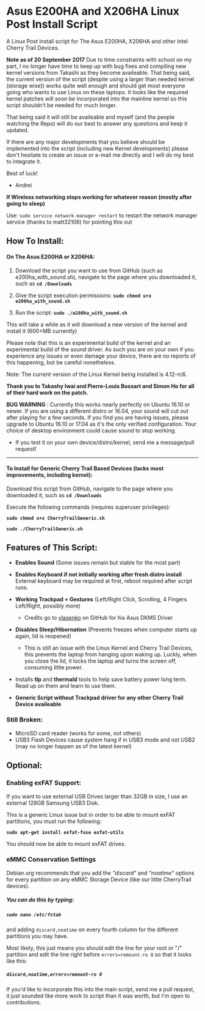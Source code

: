 # Asus E200HA and X206HA Linux Post Install Script
A Linux Post install script for The Asus E200HA, X206HA and other Intel Cherry Trail Devices.

**Note as of 20 September 2017** Due to time constraints with school on my part, I no longer have time to keep up with bug fixes and compiling new kernel versions from Takashi as they become availeable. That being said, the current version of the script (despite using a larger than needed kernel (storage wise)) works quite well enough and should get most everyone going who wants to use Linux on these laptops. It looks like the required kernel patches will soon be incorporated into the mainline kernel so this script shouldn't be needed for much longer. 

That being said it will still be availeable and myself (and the people watching the Repo) will do our best to answer any questions and keep it updated. 

If there are any major developments that you believe should be implemented into the script (including new Kernel developments) please don't hesitate to create an issue or e-mail me directly and I will do my best to integrate it.

Best of luck!
- Andrei

**If Wireless networking stops working for whatever reason (mostly after going to sleep)**

Use: ```sudo service network-manager restart``` to restart the network manager service (thanks to matt32106) for pointing this out

## How To Install:

#### On The Asus E200HA or X206HA:

1. Download the script you want to use from GitHub (such as e200ha_with_sound.sh),  navigate to the page where you downloaded it, such as **```cd /Downloads```**

2. Give the script execution permissions: **```sudo chmod u+x e200ha_with_sound.sh```**

3. Run the script: **```sudo ./e200ha_with_sound.sh```**

This will take a while as it will download a new version of the kernel and install it (600+MB currently)

Please note that this is an experimental build of the kernel and an experimental build of the sound driver. As such you are on your own if you experience any issues or even damage your device, there are no reports of this happening, but be careful nonetheless. 

Note: The current version of the Linux Kernel being installed is 4.12-rc6. 

**Thank you to Takashy Iwai and Pierre-Louis Bossart and Simon Ho for all of their hard work on the patch.** 

**BUG WARNING** : Currently this works nearly perfectly on Ubuntu 16.10 or newer. If you are using a different distro or 16.04, your sound will cut out after playing for a few seconds. If you find you are having issues, please upgrade to Ubuntu 16.10 or 17.04 as it's the only verified configuration. Your choice of desktop environment could cause sound to stop working. 

  - If you test it on your own device/distro/kernel, send me a message/pull request!

---

#### To Install for Generic  Cherry Trail Based Devices (lacks most improvements, including kernel):

Download this script from GitHub, navigate to the page where you downloaded it, such as **```cd /Downloads```**

Execute the following commands (requires superuser privileges):

**```sudo chmod u+x CherryTrailGeneric.sh```**

**```sudo ./CherryTrailGeneric.sh```**

## Features of This Script:

  - **Enables Sound** (Some issues remain but stable for the most part)
  
  - **Enables Keyboard if not initially working after fresh distro install** External keyboard may be required at first, reboot required after script runs.
   
  - **Working Trackpad + Gestures** (Left/Right Click, Scrolling, 4 Fingers Left/Right, possibly more)
    - Credits go to [vlasenko](https://github.com/vlasenko/hid-asus-dkms) on GitHub for his Asus DKMS Driver
  - **Disables Sleep/Hibernation** (Prevents freezes when computer starts up again, lid is reopened)
    - This is still an issue with the Linux Kernel and Cherry Trail Devices, this prevents the laptop from hanging upon waking up. Luckly, when you close the lid, it locks the laptop and turns the screen off, consuming little power.
  - Installs **tlp** and **thermald** tools to help save battery power long term. Read up on them and learn to use them.
  - **Generic Script without Trackpad driver for any other Cherry Trail Device availeable**

### Still Broken:
  - MicroSD card reader (works for some, not others)
  - USB3 Flash Devices cause system hang if in USB3 mode and not USB2 (may no longer happen as of the latest kernel)

## Optional:

### Enabling exFAT Support:

If you want to use external USB Drives larger than 32GB in size, I use an external 128GB Samsung USB3 Disk.

This is a generic Linux issue but in order to be able to mount exFAT partitions, you must run the following:

**```sudo apt-get install exfat-fuse exfat-utils```**

You should now be able to mount exFAT drives.

### eMMC Conservation Settings

Debian.org recommends that you add the *"discard"* and *"noatime"* options for every partition on any eMMC Storage Device (like our little CherryTrail devices).

##### You can do this by typing:

##### ```sudo nano /etc/fstab```
and adding ```discard,noatime``` on every fourth column for the different partitions you may have.

Most likely, this just means you should edit the line for your root or "/" partition and edit the line right before ```errors=remount-ro 0``` so that it looks like this:
##### ```discard,noatime,errors=remount-ro 0```

If you'd like to incorporate this into the main script, send me a pull request, it just sounded like more work to script than it was worth, but I'm open to contributions.
